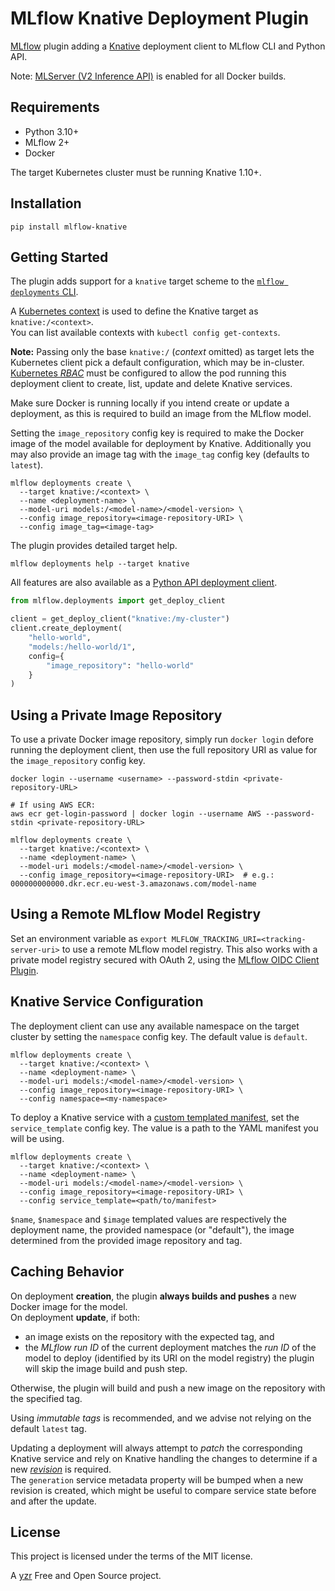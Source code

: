 MLflow Knative Deployment Plugin
================================

[MLflow](https://mlflow.org/) plugin adding a [Knative](https://knative.dev/docs/) deployment client to MLflow CLI and Python API.

Note: [MLServer (V2 Inference API)](https://mlflow.org/docs/latest/models.html#serving-with-mlserver) is enabled for all Docker builds.


Requirements
------------

- Python 3.10+  
- MLflow 2+  
- Docker  

The target Kubernetes cluster must be running Knative 1.10+.


Installation
------------

```console
pip install mlflow-knative
```


Getting Started
---------------

The plugin adds support for a `knative` target scheme to the [`mlflow deployments` CLI](https://mlflow.org/docs/latest/cli.html#mlflow-deployments).

A [Kubernetes context](https://kubernetes.io/docs/tasks/access-application-cluster/configure-access-multiple-clusters/) is used to define the Knative target as `knative:/<context>`.  
You can list available contexts with `kubectl config get-contexts`.

**Note:** Passing only the base `knative:/` (*context* omitted) as target lets the Kubernetes client pick a default configuration, which may be in-cluster. [Kubernetes *RBAC*](https://kubernetes.io/docs/reference/access-authn-authz/rbac/) must be configured to allow the pod running this deployment client to create, list, update and delete Knative services.

Make sure Docker is running locally if you intend create or update a deployment, as this is required to build an image from the MLflow model.

Setting the `image_repository` config key is required to make the Docker image of the model available for deployment by Knative. Additionally you may also provide an image tag with the `image_tag` config key (defaults to `latest`).

```console
mlflow deployments create \
  --target knative:/<context> \
  --name <deployment-name> \
  --model-uri models:/<model-name>/<model-version> \
  --config image_repository=<image-repository-URI> \
  --config image_tag=<image-tag>
```

The plugin provides detailed target help.

```console
mlflow deployments help --target knative
```

All features are also available as a [Python API deployment client](https://mlflow.org/docs/latest/python_api/mlflow.deployments.html).

```python
from mlflow.deployments import get_deploy_client

client = get_deploy_client("knative:/my-cluster")
client.create_deployment(
	"hello-world",
	"models:/hello-world/1",
	config={
		"image_repository": "hello-world"
	}
)
```


Using a Private Image Repository
--------------------------------

To use a private Docker image repository, simply run `docker login` defore running the deployment client, then use the full repository URI as value for the `image_repository` config key.

```console
docker login --username <username> --password-stdin <private-repository-URL>

# If using AWS ECR:
aws ecr get-login-password | docker login --username AWS --password-stdin <private-repository-URL>

mlflow deployments create \
  --target knative:/<context> \
  --name <deployment-name> \
  --model-uri models:/<model-name>/<model-version> \
  --config image_repository=<image-repository-URI>  # e.g.: 000000000000.dkr.ecr.eu-west-3.amazonaws.com/model-name
```

Using a Remote MLflow Model Registry
------------------------------------

Set an environment variable as `export MLFLOW_TRACKING_URI=<tracking-server-uri>` to use a remote MLflow model registry.
This also works with a private model registry secured with OAuth 2, using the [MLflow OIDC Client Plugin](https://pypi.org/project/mlflow-oidc-client/).


Knative Service Configuration
-----------------------------

The deployment client can use any available namespace on the target cluster by setting the `namespace` config key. The default value is `default`.

```console
mlflow deployments create \
  --target knative:/<context> \
  --name <deployment-name> \
  --model-uri models:/<model-name>/<model-version> \
  --config image_repository=<image-repository-URI> \
  --config namespace=<my-namespace>
```


To deploy a Knative service with a [custom templated manifest](https://knative.dev/docs/serving/services/creating-services/), set the `service_template` config key. The value is a path to the YAML manifest you will be using.

```console
mlflow deployments create \
  --target knative:/<context> \
  --name <deployment-name> \
  --model-uri models:/<model-name>/<model-version> \
  --config image_repository=<image-repository-URI> \
  --config service_template=<path/to/manifest>
```

`$name`, `$namespace` and `$image` templated values are respectively the deployment name, the provided namespace (or "default"), the image determined from the provided image repository and tag.


Caching Behavior
----------------

On deployment **creation**, the plugin **always builds and pushes** a new Docker image for the model.  
On deployment **update**, if both:
* an image exists on the repository with the expected tag, and
* the *MLflow run ID* of the current deployment matches the *run ID* of the model to deploy (identified by its URI on the model registry)
the plugin will skip the image build and push step.

Otherwise, the plugin will build and push a new image on the repository with the specified tag.

Using *immutable tags* is recommended, and we advise not relying on the default `latest` tag.

Updating a deployment will always attempt to *patch* the corresponding Knative service and rely on Knative handling the changes to determine if a new [*revision*](https://knative.dev/docs/serving/revisions/) is required.  
The `generation` service metadata property will be bumped when a new revision is created, which might be useful to compare service state before and after the update.


License
-------

This project is licensed under the terms of the MIT license.


A [yzr](https://www.yzr.ai/) Free and Open Source project.
